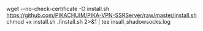 wget --no-check-certificate -O install.sh https://github.com/PIKACHUIM/PIKA-VPN-SSRServer/raw/master/install.sh
chmod +x install.sh
./install.sh 2>&1 | tee insall_shadowsocks.log